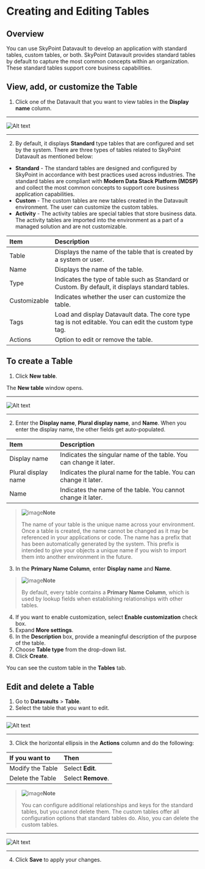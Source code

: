 # Creating and Editing Tables

## Overview

You can use SkyPoint Datavault to develop an application with standard tables, custom tables, or both. SkyPoint Datavault provides standard tables by default to capture the most common concepts within an organization. These standard tables support core business capabilities.

## View, add, or customize the Table

1. Click one of the Datavault that you want to view tables in the **Display name** column.  

---

![Alt text](/doc_snippets/Vault_Entities.png)

---

2. By default, it displays **Standard** type tables that are configured and set by the system. There are three types of tables related to SkyPoint Datavault as mentioned below:

- **Standard** - The standard tables are designed and configured by SkyPoint in accordance with best practices used across industries. The standard tables are compliant with **Modern Data Stack Platform (MDSP)** and collect the most common concepts to support core business application capabilities.
- **Custom** - The custom tables are new tables created in the Datavault environment. The user can customize the custom tables.
- **Activity** - The activity tables are special tables that store business data. The activity tables are imported into the environment as a part of a managed solution and are not customizable.

|Item|Description|
| :--- | :--- |
|Table|Displays the name of the table that is created by a system or user.|
|Name|Displays the name of the table.|
|Type|Indicates the type of table such as Standard or Custom. By default, it displays standard tables.|
|Customizable|Indicates whether the user can customize the table.|
|Tags|Load and display Datavault data. The core type tag is not editable. You can edit the custom type tag. |
|Actions|Option to edit or remove the table.|

## To create a Table

1. Click **New table**.

The **New table** window opens.  

---

![Alt text](/doc_snippets/Vault_AddNewEntity.png)

---

2. Enter the **Display name**, **Plural display name**, and **Name**. When you enter the display name, the other fields get auto-populated.

|Item|Description|
| :--- | :--- |
|Display name|Indicates the singular name of the table. You can change it later.|
|Plural display name|Indicates the plural name for the table. You can change it later.|
|Name|Indicates the name of the table. You cannot change it later.|

> ![image](/doc_snippets/Note_icon.png)**Note**
>
> The name of your table is the unique name across your environment. Once a table is created, the name cannot be changed as it may be referenced in your applications or code. The name has a prefix that has been automatically generated by the system. This prefix is intended to give your objects a unique name if you wish to import them into another environment in the future.

3. In the **Primary Name Column**, enter **Display name** and **Name**.

> ![image](/doc_snippets/Note_icon.png)**Note**
>
> By default, every table contains a **Primary Name Column**, which is used by lookup fields when establishing relationships with other tables.

4. If you want to enable customization, select **Enable customization** check box.
5. Expand **More settings**.
6. In the **Description** box, provide a meaningful description of the purpose of the table.
7. Choose **Table type** from the drop-down list.
8. Click **Create**.

You can see the custom table in the **Tables** tab.

## Edit and delete a Table

1. Go to **Datavaults** > **Table**.
2. Select the table that you want to edit.  

---

![Alt text](/doc_snippets/Vault_EntityEditDelete.png)

---

3. Click the horizontal ellipsis in the **Actions** column and do the following:

|If you want to|Then|
| :--- | :--- |
|Modify the Table|Select **Edit**.|
|Delete the Table|Select **Remove**.|

> ![image](/doc_snippets/Note_icon.png)**Note**
>
> You can configure additional relationships and keys for the standard tables, but you cannot delete them. The custom tables offer all configuration options that standard tables do. Also, you can delete the custom tables.  

---

![Alt text](/doc_snippets/Vault_EntityEdit.png)

---

4. Click **Save** to apply your changes.
